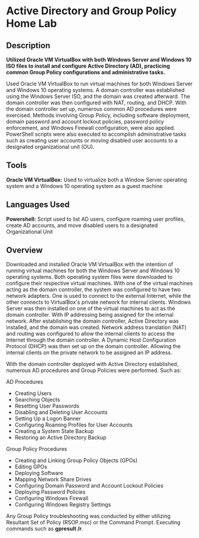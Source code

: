 # Active Directory and Group Policy Home Lab

## Description

**Utilized Oracle VM VirtualBox with both Windows Server and Windows 10 ISO files to install and configure Active Directory (AD), practicing common Group Policy configurations and administrative tasks.**

Used Oracle VM VirtualBox to run virtual machines for both Windows Server and Windows 10 operating systems. A domain controller was established using the Windows Server ISO, and the domain was created afterward. The domain controller was then configured with NAT, routing, and DHCP. With the domain controller set up, numerous common AD procedures were exercised. Methods involving Group Policy, including software deployment, domain password and account lockout policies, password policy enforcement, and Windows Firewall configuration, were also applied. PowerShell scripts were also executed to accomplish administrative tasks such as creating user accounts or moving disabled user accounts to a designated organizational unit (OU).

## Tools

**Oracle VM VirtualBox:** Used to virtualize both a Window Server operating system and a Windows 10 operating system as a guest machine

## Languages Used

**Powershell:** Script used to list AD users, configure roaming user profiles, create AD accounts, and move disabled users to a designated Organizational Unit

## Overview

Downloaded and installed Oracle VM VirtualBox with the intention of running virtual machines for both the Windows Server and Windows 10 operating systems. Both operating system files were downloaded to configure their respective virtual machines. With one of the virtual machines acting as the domain controller, the system was configured to have two network adapters. One is used to connect to the external Internet, while the other connects to VirtualBox's private network for internal clients. Windows Server was then installed on one of the virtual machines to act as the domain controller. With IP addressing being assigned for the internal network. After establishing the domain controller, Active Directory was installed, and the domain was created. Network address translation (NAT) and routing was configured to allow the internal clients to access the Internet through the domain controller. A Dynamic Host Configuration Protocol (DHCP) was then set up on the domain controller. Allowing the internal clients on the private network to be assigned an IP address.

With the domain controller deployed with Active Directory established, numerous AD procedures and Group Policies were performed. Such as:

AD Procedures
  - Creating Users
  - Searching Objects
  - Resetting User Passwords
  - Disabling and Deleting User Accounts
  - Setting Up a Logon Banner
  - Configuring Roaming Profiles for User Accounts
  - Creating a System State Backup
  - Restoring an Active Directory Backup

Group Policy Procedures
  - Creating and Linking Group Policy Objects (GPOs)
  - Editing GPOs
  - Deploying Software
  - Mapping Network Share Drives
  - Configuring Domain Password and Account Lockout Policies
  - Deploying Password Policies
  - Configuring Windows Firewall
  - Configuring Windows Registry Settings

Any Group Policy troubleshooting was conducted by either utilizing Resultant Set of Policy (RSOP.msc) or the Command Prompt. Executing commands such as **gpresult /r**.


